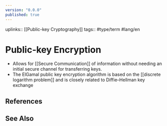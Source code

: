 ```yaml
---
version: "0.0.0"
published: true
---
```

uplinks:: [[Public-key Cryptography]]
tags:: #type/term #lang/en 
# Public-key Encryption
- Allows for [[Secure Communication]] of information without needing an initial secure channel for transferring keys.
- The ElGamal public key encryption algorithm is based on the [[discrete logarithm problem]] and is closely related to Diffie–Hellman key exchange
## References

## See Also
